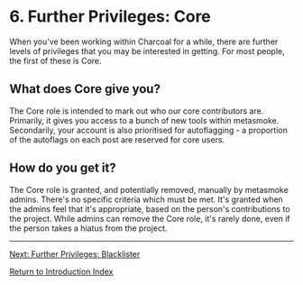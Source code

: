 ---
---

# 6. Further Privileges: Core
When you've been working within Charcoal for a while, there are further levels of privileges
that you may be interested in getting. For most people, the first of these is Core.

## What does Core give you?
The Core role is intended to mark out who our core contributors are. Primarily, it gives you
access to a bunch of new tools within metasmoke. Secondarily, your account is also
prioritised for autoflagging - a proportion of the autoflags on each post are reserved for
core users.

## How do you get it?
The Core role is granted, and potentially removed, manually by metasmoke admins. There's no
specific criteria which must be met. It's granted when the admins feel that it's
appropriate, based on the person's contributions to the project. While admins can remove
the Core role, it's rarely done, even if the person takes a hiatus from the project.

-----

[Next: Further Privileges: Blacklister][7]

[Return to Introduction Index][8]

[7]: /training/blacklister
[8]: /training/index
